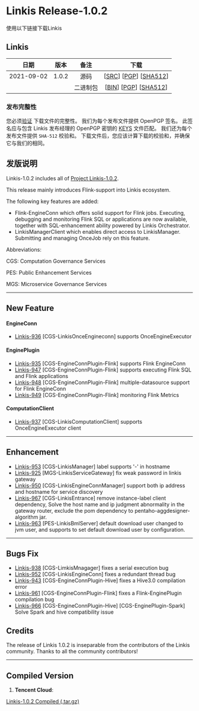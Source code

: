 # Linkis Release-1.0.2
  使用以下链接下载Linkis

## Linkis
| 日期 | 版本| 备注 | 下载 |
|:---:|:--:|:--:|:--:|
| 2021-09-02| 1.0.2 | 源码 | [[SRC](https://github.com/apache/incubator-linkis/archive/refs/tags/1.0.2.tar.gz)]                 [[PGP](NULL)]             [[SHA512](NULL)] |
| |                 | 二进制包 | [[BIN](https://osp-1257653870.cos.ap-guangzhou.myqcloud.com/WeDatasphere/Linkis/1.0.2/wedatasphere-linkis-1.0.2-combined-package-dist.tar.gz)]  [[PGP](NULL)]     [[SHA512](NULL)] |


### 发布完整性
   您必须[验证](https://www.apache.org/info/verification.html) 下载文件的完整性。 我们为每个发布文件提供 OpenPGP 签名。 此签名应与包含 Linkis 发布经理的 OpenPGP 密钥的 [KEYS](https://downloads.apache.org/incubator/linkis/KEYS) 文件匹配。 我们还为每个发布文件提供 <code>SHA-512</code> 校验和。 下载文件后，您应该计算下载的校验和，并确保它与我们的相同。

## 发版说明

Linkis-1.0.2 includes all of [Project Linkis-1.0.2](https://github.com/WeBankFinTech/Linkis/projects/11).

This release mainly introduces Flink-support into Linkis ecosystem. 

The following key features are added: 
* Flink-EngineConn which offers solid support for Flink jobs. Executing, debugging and monitoring Flink SQL or applications are now available, together with SQL-enhancement ability powered by Linkis Orchestrator.
* LinkisManagerClient which enables direct access to LinkisManager.  Submitting and managing OnceJob rely on this feature.


Abbreviations:

CGS: Computation Governance Services

PES: Public Enhancement Services

MGS: Microservice Governance Services

---

## New Feature

#### EngineConn
* [Linkis-936](https://github.com/WeBankFinTech/Linkis/pull/936)  [CGS-LinkisOnceEngineconn] supports OnceEngineExecutor

#### EnginePlugin
* [Linkis-935](https://github.com/WeBankFinTech/Linkis/pull/935)  [CGS-EngineConnPlugin-Flink] supports Flink EngineConn
* [Linkis-947](https://github.com/WeBankFinTech/Linkis/pull/947)  [CGS-EngineConnPlugin-Flink] supports executing Flink SQL and Flink applications
* [Linkis-948](https://github.com/WeBankFinTech/Linkis/pull/948)  [CGS-EngineConnPlugin-Flink] multiple-datasource support for Flink EngineConn
* [Linkis-949](https://github.com/WeBankFinTech/Linkis/pull/949)  [CGS-EngineConnPlugin-Flink] monitoring Flink Metrics

#### ComputationClient
* [Linkis-937](https://github.com/WeBankFinTech/Linkis/pull/937)  [CGS-LinkisComputationClient] supports OnceEngineExecutor client

---

## Enhancement
* [Linkis-953](https://github.com/WeBankFinTech/Linkis/pull/953)  [CGS-LinkisManager] label supports '-' in hostname
* [Linkis-925](https://github.com/WeBankFinTech/Linkis/pull/925)  [MGS-LinkisServiceGateway] fix weak password in linkis gateway 
* [Linkis-950](https://github.com/WeBankFinTech/Linkis/pull/950)  [CGS-LinkisEngineConnManager] support both ip address and hostname for service discovery
* [Linkis-967](https://github.com/WeBankFinTech/Linkis/pull/967) [CGS-LinkisEntrance] remove instance-label client dependency, Solve the host name and ip judgment abnormality in the gateway router, exclude the pom dependency to pentaho-aggdesigner-algorithm jar.
* [Linkis-963](https://github.com/WeBankFinTech/Linkis/pull/963)  [PES-LinkisBmlServer] default download user changed to jvm user, and supports to set default download user by configuration.

---
## Bugs Fix

* [Linkis-938](https://github.com/WeBankFinTech/Linkis/pull/938)  [CGS-LimkisMnagager] fixes a serial execution bug
* [Linkis-952](https://github.com/WeBankFinTech/Linkis/pull/952)  [CGS-LinkisEngineConn] fixes a redundant thread bug
* [Linkis-943](https://github.com/WeBankFinTech/Linkis/pull/943)  [CGS-EngineConnPlugin-Hive] fixes a Hive3.0 compilation error
* [Linkis-961](https://github.com/WeBankFinTech/Linkis/pull/961)  [CGS-EngineConnPlugin-Flink] fixes a Flink-EnginePlugin compilation bug
* [Linkis-966](https://github.com/WeBankFinTech/Linkis/pull/966)  [CGS-EngineConnPlugin-Hive] [CGS-EnginePlugin-Spark] Solve Spark and hive compatibility issue

## Credits  

The release of Linkis 1.0.2 is inseparable from the contributors of the Linkis community. Thanks to all the community contributors! 

---
## Compiled Version

1. **Tencent Cloud**:

[Linkis-1.0.2 Compiled (.tar.gz)](https://osp-1257653870.cos.ap-guangzhou.myqcloud.com/WeDatasphere/Linkis/1.0.2/wedatasphere-linkis-1.0.2-combined-package-dist.tar.gz)
 
